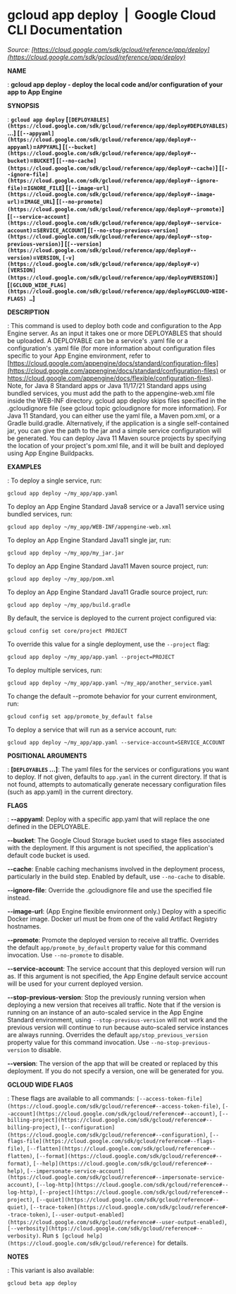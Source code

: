 # gcloud app deploy  |  Google Cloud CLI Documentation

*Source: [https://cloud.google.com/sdk/gcloud/reference/app/deploy](https://cloud.google.com/sdk/gcloud/reference/app/deploy)*

**NAME**

: **gcloud app deploy - deploy the local code and/or configuration of your app to App Engine**

**SYNOPSIS**

: **`gcloud app deploy` [`[DEPLOYABLES](https://cloud.google.com/sdk/gcloud/reference/app/deploy#DEPLOYABLES)` …] [`[--appyaml](https://cloud.google.com/sdk/gcloud/reference/app/deploy#--appyaml)`=`APPYAML`] [`[--bucket](https://cloud.google.com/sdk/gcloud/reference/app/deploy#--bucket)`=`BUCKET`] [`[--no-cache](https://cloud.google.com/sdk/gcloud/reference/app/deploy#--cache)`] [`[--ignore-file](https://cloud.google.com/sdk/gcloud/reference/app/deploy#--ignore-file)`=`IGNORE_FILE`] [`[--image-url](https://cloud.google.com/sdk/gcloud/reference/app/deploy#--image-url)`=`IMAGE_URL`] [`[--no-promote](https://cloud.google.com/sdk/gcloud/reference/app/deploy#--promote)`] [`[--service-account](https://cloud.google.com/sdk/gcloud/reference/app/deploy#--service-account)`=`SERVICE_ACCOUNT`] [`[--no-stop-previous-version](https://cloud.google.com/sdk/gcloud/reference/app/deploy#--stop-previous-version)`] [`[--version](https://cloud.google.com/sdk/gcloud/reference/app/deploy#--version)`=`VERSION`, `[-v](https://cloud.google.com/sdk/gcloud/reference/app/deploy#-v)` `[VERSION](https://cloud.google.com/sdk/gcloud/reference/app/deploy#VERSION)`] [`[GCLOUD_WIDE_FLAG](https://cloud.google.com/sdk/gcloud/reference/app/deploy#GCLOUD-WIDE-FLAGS) …`]**

**DESCRIPTION**

: This command is used to deploy both code and configuration to the App Engine
server. As an input it takes one or more DEPLOYABLES that should be uploaded. A
DEPLOYABLE can be a service's .yaml file or a configuration's .yaml file (for
more information about configuration files specific to your App Engine
environment, refer to [https://cloud.google.com/appengine/docs/standard/configuration-files](https://cloud.google.com/appengine/docs/standard/configuration-files)
or https://cloud.google.com/appengine/docs/flexible/configuration-files). Note,
for Java 8 Standard apps or Java 11/17/21 Standard apps using bundled services,
you must add the path to the appengine-web.xml file inside the WEB-INF
directory. gcloud app deploy skips files specified in the .gcloudignore file
(see gcloud topic gcloudignore for more information). For Java 11 Standard, you
can either use the yaml file, a Maven pom.xml, or a Gradle build.gradle.
Alternatively, if the application is a single self-contained jar, you can give
the path to the jar and a simple service configuration will be generated. You
can deploy Java 11 Maven source projects by specifying the location of your
project's pom.xml file, and it will be built and deployed using App Engine
Buildpacks.

**EXAMPLES**

: To deploy a single service, run:

```
gcloud app deploy ~/my_app/app.yaml
```

To deploy an App Engine Standard Java8 service or a Java11 service using bundled
services, run:

```
gcloud app deploy ~/my_app/WEB-INF/appengine-web.xml
```

To deploy an App Engine Standard Java11 single jar, run:

```
gcloud app deploy ~/my_app/my_jar.jar
```

To deploy an App Engine Standard Java11 Maven source project, run:

```
gcloud app deploy ~/my_app/pom.xml
```

To deploy an App Engine Standard Java11 Gradle source project, run:

```
gcloud app deploy ~/my_app/build.gradle
```

By default, the service is deployed to the current project configured via:

```
gcloud config set core/project PROJECT
```

To override this value for a single deployment, use the
``--project`` flag:

```
gcloud app deploy ~/my_app/app.yaml --project=PROJECT
```

To deploy multiple services, run:

```
gcloud app deploy ~/my_app/app.yaml ~/my_app/another_service.yaml
```

To change the default --promote behavior for your current environment, run:

```
gcloud config set app/promote_by_default false
```

To deploy a service that will run as a service account, run:

```
gcloud app deploy ~/my_app/app.yaml --service-account=SERVICE_ACCOUNT
```

**POSITIONAL ARGUMENTS**

: **[`DEPLOYABLES` …]**:
The yaml files for the services or configurations you want to deploy. If not
given, defaults to `app.yaml` in the current directory. If that is
not found, attempts to automatically generate necessary configuration files
(such as app.yaml) in the current directory.

**FLAGS**

: **--appyaml**:
Deploy with a specific app.yaml that will replace the one defined in the
DEPLOYABLE.

**--bucket**:
The Google Cloud Storage bucket used to stage files associated with the
deployment. If this argument is not specified, the application's default code
bucket is used.

**--cache**:
Enable caching mechanisms involved in the deployment process, particularly in
the build step. Enabled by default, use `--no-cache` to disable.

**--ignore-file**:
Override the .gcloudignore file and use the specified file instead.

**--image-url**:
(App Engine flexible environment only.) Deploy with a specific Docker image.
Docker url must be from one of the valid Artifact Registry hostnames.

**--promote**:
Promote the deployed version to receive all traffic. Overrides the default
`app/promote_by_default` property value for this command invocation.
Use `--no-promote` to disable.

**--service-account**:
The service account that this deployed version will run as. If this argument is
not specified, the App Engine default service account will be used for your
current deployed version.

**--stop-previous-version**:
Stop the previously running version when deploying a new version that receives
all traffic.
Note that if the version is running on an instance of an auto-scaled service in
the App Engine Standard environment, using `--stop-previous-version`
will not work and the previous version will continue to run because auto-scaled
service instances are always running.
Overrides the default `app/stop_previous_version` property value for
this command invocation. Use `--no-stop-previous-version` to disable.

**--version**:
The version of the app that will be created or replaced by this deployment. If
you do not specify a version, one will be generated for you.

**GCLOUD WIDE FLAGS**

: These flags are available to all commands: `[--access-token-file](https://cloud.google.com/sdk/gcloud/reference#--access-token-file)`,
`[--account](https://cloud.google.com/sdk/gcloud/reference#--account)`, `[--billing-project](https://cloud.google.com/sdk/gcloud/reference#--billing-project)`,
`[--configuration](https://cloud.google.com/sdk/gcloud/reference#--configuration)`,
`[--flags-file](https://cloud.google.com/sdk/gcloud/reference#--flags-file)`,
`[--flatten](https://cloud.google.com/sdk/gcloud/reference#--flatten)`, `[--format](https://cloud.google.com/sdk/gcloud/reference#--format)`, `[--help](https://cloud.google.com/sdk/gcloud/reference#--help)`, `[--impersonate-service-account](https://cloud.google.com/sdk/gcloud/reference#--impersonate-service-account)`,
`[--log-http](https://cloud.google.com/sdk/gcloud/reference#--log-http)`,
`[--project](https://cloud.google.com/sdk/gcloud/reference#--project)`, `[--quiet](https://cloud.google.com/sdk/gcloud/reference#--quiet)`, `[--trace-token](https://cloud.google.com/sdk/gcloud/reference#--trace-token)`, `[--user-output-enabled](https://cloud.google.com/sdk/gcloud/reference#--user-output-enabled)`,
`[--verbosity](https://cloud.google.com/sdk/gcloud/reference#--verbosity)`.
Run `$ [gcloud help](https://cloud.google.com/sdk/gcloud/reference)` for details.

**NOTES**

: This variant is also available:

```
gcloud beta app deploy
```